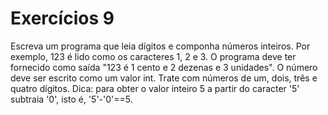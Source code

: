 # Exercícios 9

Escreva um programa que leia dígitos e componha números inteiros. Por exemplo, 123 é lido como os caracteres 1, 2 e 3. O programa deve ter fornecido como saída "123 é 1 cento e 2 dezenas e 3 unidades". O número deve ser escrito como um valor int. Trate com números de um, dois, três e quatro dígitos. Dica: para obter o valor inteiro 5 a partir do caracter '5' subtraia '0', isto é, '5'-'0'==5.
